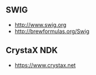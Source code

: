 ## SWIG
* http://www.swig.org
* http://brewformulas.org/Swig

## CrystaX NDK
* https://www.crystax.net
